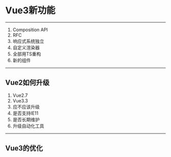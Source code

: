 # Vue3新功能

---

1. Composition API
2. RFC
3. 响应式系统独立
4. 自定义渲染器
5. 全部用TS重构
6. 新的组件


---

## Vue2如何升级

1. Vue2.7
2. Vue3.3
3. 应不应该升级
4. 是否支持IE11
5. 是否长期维护
6. 升级自动化工具

---
## Vue3的优化




